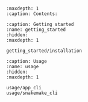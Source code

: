 ```{include} ../README.md

```

```{toctree}
:maxdepth: 1
:caption: Contents:
```

```{toctree}
:caption: Getting started
:name: getting_started
:hidden:
:maxdepth: 1

getting_started/installation
```

```{toctree}
:caption: Usage
:name: usage
:hidden:
:maxdepth: 1

usage/app_cli
usage/snakemake_cli
```

